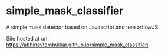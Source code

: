# simple_mask_classifier
A simple mask detector based on Javascript and tensorflowJS.

Site hosted at url: <a href="https://abhinavtembulkar.github.io/simple_mask_classifier/">https://abhinavtembulkar.github.io/simple_mask_classifier/</a>
